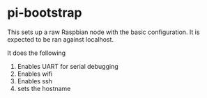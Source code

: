 # pi-bootstrap

This sets up a raw Raspbian node with the basic configuration. It is expected to
be ran against localhost.

It does the following

1. Enables UART for serial debugging
2. Enables wifi
3. Enables ssh
4. sets the hostname
